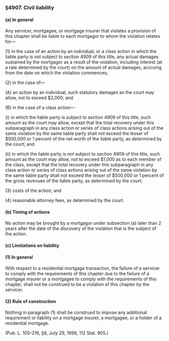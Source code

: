 ### §4907. Civil liability ###

#### (a) In general ####

Any servicer, mortgagee, or mortgage insurer that violates a provision of this chapter shall be liable to each mortgagor to whom the violation relates for—

(1) in the case of an action by an individual, or a class action in which the liable party is not subject to section 4909 of this title, any actual damages sustained by the mortgagor as a result of the violation, including interest (at a rate determined by the court) on the amount of actual damages, accruing from the date on which the violation commences;

(2) in the case of—

(A) an action by an individual, such statutory damages as the court may allow, not to exceed $2,000; and

(B) in the case of a class action—

(i) in which the liable party is subject to section 4909 of this title, such amount as the court may allow, except that the total recovery under this subparagraph in any class action or series of class actions arising out of the same violation by the same liable party shall not exceed the lesser of $500,000 or 1 percent of the net worth of the liable party, as determined by the court; and

(ii) in which the liable party is not subject to section 4909 of this title, such amount as the court may allow, not to exceed $1,000 as to each member of the class, except that the total recovery under this subparagraph in any class action or series of class actions arising out of the same violation by the same liable party shall not exceed the lesser of $500,000 or 1 percent of the gross revenues of the liable party, as determined by the court;

(3) costs of the action; and

(4) reasonable attorney fees, as determined by the court.

#### (b) Timing of actions ####

No action may be brought by a mortgagor under subsection (a) later than 2 years after the date of the discovery of the violation that is the subject of the action.

#### (c) Limitations on liability ####

#### (1) In general ####

With respect to a residential mortgage transaction, the failure of a servicer to comply with the requirements of this chapter due to the failure of a mortgage insurer or a mortgagee to comply with the requirements of this chapter, shall not be construed to be a violation of this chapter by the servicer.

#### (2) Rule of construction ####

Nothing in paragraph (1) shall be construed to impose any additional requirement or liability on a mortgage insurer, a mortgagee, or a holder of a residential mortgage.

(Pub. L. 105–216, §8, July 29, 1998, 112 Stat. 905.)